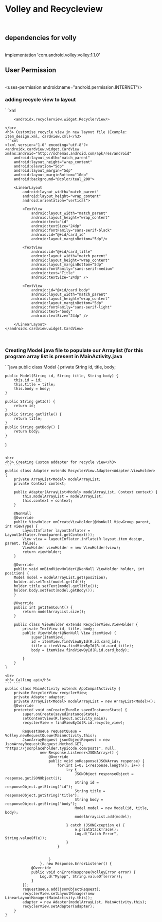 <h1>Volley and Recycleview</h1></br>
<h2>dependencies for volly</h2></br>
implementation 'com.android.volley:volley:1.1.0'

<h2>User Permission</h2></br>
&lt;uses-permission android:name=&quot;android.permission.INTERNET&quot;/&gt;

</br>
<h3> adding recycle view to layout</h3>
```xml
        <androidx.recyclerview.widget.RecyclerView
        android:layout_width="match_parent"
        android:layout_height="wrap_content"
        android:id="@+id/recycle_view">
       
        <androidx.recyclerview.widget.RecyclerView/>

```
</br>
<h3> Customise recycle view in new layout file (Example: item_design.xml, cardview.xml)</h3>
```xml
<?xml version="1.0" encoding="utf-8"?>
<androidx.cardview.widget.CardView xmlns:android="http://schemas.android.com/apk/res/android"
    android:layout_width="match_parent"
    android:layout_height="wrap_content"
    android:elevation="5dp"
    android:layout_margin="5dp"
    android:layout_marginBottom="10dp"
    android:background="@color/teal_200">

    <LinearLayout
        android:layout_width="match_parent"
        android:layout_height="wrap_content"
        android:orientation="vertical">

        <TextView
            android:layout_width="match_parent"
            android:layout_height="wrap_content"
            android:text="id"
            android:textSize="24dp"
            android:fontFamily="sans-serif-black"
            android:id="@+id/card_id"
            android:layout_marginBottom="5dp"/>

        <TextView
            android:id="@+id/card_title"
            android:layout_width="match_parent"
            android:layout_height="wrap_content"
            android:layout_marginBottom="5dp"
            android:fontFamily="sans-serif-medium"
            android:text="Title"
            android:textSize="24dp" />

        <TextView
            android:id="@+id/card_body"
            android:layout_width="match_parent"
            android:layout_height="wrap_content"
            android:layout_marginBottom="5dp"
            android:fontFamily="sans-serif-light"
            android:text="body"
            android:textSize="24dp" />

    </LinearLayout>
</androidx.cardview.widget.CardView>
```

<br>
<h3> Creating Model.java file to populate our Arraylist (for this program array list is present in MainActivity.java</h3>
```java
public class Model {
    private String id, title, body;

    public Model(String id, String title, String body) {
        this.id = id;
        this.title = title;
        this.body = body;
    }

    public String getId() {
        return id;
    }
    public String getTitle() {
        return title;
    }
    public String getBody() {
        return body;
    }

}
```

<br>
<h3> Creating Custom addapter for recycle view</h3>
``` ```
public class Adapter extends RecyclerView.Adapter<Adapter.ViewHolder> {
    private ArrayList<Model> modelArrayList;
    private Context context;

    public Adapter(ArrayList<Model> modelArrayList, Context context) {
        this.modelArrayList = modelArrayList;
        this.context = context;
    }

    @NonNull
    @Override
    public ViewHolder onCreateViewHolder(@NonNull ViewGroup parent, int viewType) {
        LayoutInflater layoutInflater = LayoutInflater.from(parent.getContext());
        View view = layoutInflater.inflate(R.layout.item_design, parent, false);
        ViewHolder viewHolder = new ViewHolder(view);
        return viewHolder;
    }

    @Override
    public void onBindViewHolder(@NonNull ViewHolder holder, int position) {
    Model model = modelArrayList.get(position);
    holder.id.setText(model.getId());
    holder.title.setText(model.getTitle());
    holder.body.setText(model.getBody());
    }

    @Override
    public int getItemCount() {
        return modelArrayList.size();
    }

    public class ViewHolder extends RecyclerView.ViewHolder {
        private TextView id, title, body;
        public ViewHolder(@NonNull View itemView) {
            super(itemView);
            id = itemView.findViewById(R.id.card_id);
            title = itemView.findViewById(R.id.card_title);
            body = itemView.findViewById(R.id.card_body);

        }
    }
}

```
```
<br>
<h3> Calling api</h3>
``` ```
public class MainActivity extends AppCompatActivity {
    private RecyclerView recyclerView;
    private Adapter adapter;
    private ArrayList<Model> modelArrayList = new ArrayList<Model>();
    @Override
    protected void onCreate(Bundle savedInstanceState) {
        super.onCreate(savedInstanceState);
        setContentView(R.layout.activity_main);
        recyclerView = findViewById(R.id.recycle_view);

        RequestQueue requestQueue = Volley.newRequestQueue(MainActivity.this);
        JsonArrayRequest jsonObjectRequest = new JsonArrayRequest(Request.Method.GET, "https://jsonplaceholder.typicode.com/posts", null,
                new Response.Listener<JSONArray>() {
                    @Override
                    public void onResponse(JSONArray response) {
                        for(int i=0; i<response.length(); i++) {
                            try {
                                JSONObject responseObject = response.getJSONObject(i);
                                String id = responseObject.getString("id");
                                String title = responseObject.getString("title");
                                String body = responseObject.getString("body");
                                Model model = new Model(id, title, body);
                                modelArrayList.add(model);

                            } catch (JSONException e) {
                                e.printStackTrace();
                                Log.d("Catch Error", String.valueOf(e));
                            }
                        }


                    }
                }, new Response.ErrorListener() {
            @Override
            public void onErrorResponse(VolleyError error) {
                Log.d("Myapp", String.valueOf(error));
            }
        });
        requestQueue.add(jsonObjectRequest);
        recyclerView.setLayoutManager(new LinearLayoutManager(MainActivity.this));
        adapter = new Adapter(modelArrayList, MainActivity.this);
        recyclerView.setAdapter(adapter);
    }
}
```

